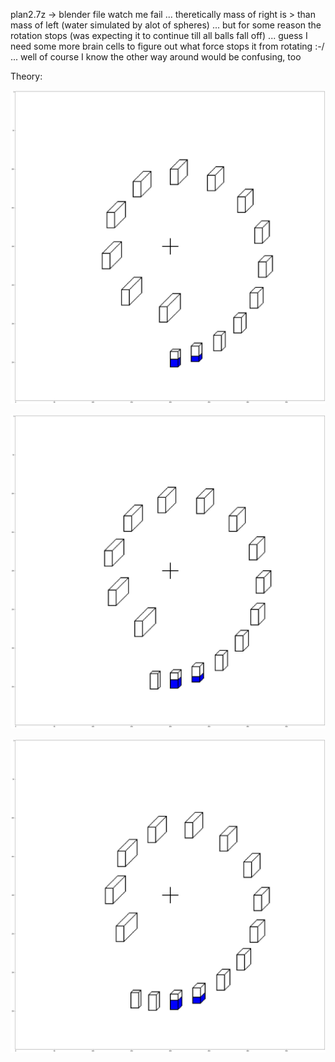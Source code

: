 plan2.7z -> blender file
             watch me fail ... theretically mass of right is > than mass of left (water simulated by alot of spheres)
                           ... but for some reason the rotation stops (was expecting it to continue till all balls fall off)
                           ... guess I need some more brain cells to figure out what force stops it from rotating :-/
                           ... well of course I know the other way around would be confusing, too


Theory:

![step1](images/1.png "Step 1")

![step2](images/2.png "Step 2")

![step3](images/3.png "Step 3")